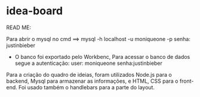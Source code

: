 # idea-board
READ ME:

Para abrir o mysql no cmd ==> mysql -h localhost -u moniqueone -p 
senha: justinbieber

- O banco foi exportado pelo Workbenc,
Para acessar o banco de dados segue a autenticação:
user: moniqueone
senha:justinbieber

Para a criação do quadro de ideias, foram utilizados Node.js para o backend, Mysql para armazenar as informações, e 
HTML, CSS para o front-end. Foi usado também o handlebars para a parte do layout.
